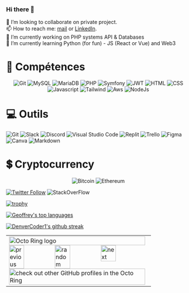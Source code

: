 ### Hi there 👋
👯 I’m looking to collaborate on private project.   
📫 How to reach me: [mail](arnaudoltra@hotmail.fr) or [LinkedIn](https://www.linkedin.com/in/arnaud-oltra/).  
🔭 I’m currently working on PHP systems API & Databases  
🌱 I’m currently learning Python (for fun) - JS (React or Vue) and Web3  

<h1 align="left">💼 Compétences </h1>
<p align="center">
  <img src="https://img.shields.io/badge/GIT-E44C30?style=for-the-badge&logo=git&logoColor=white" alt="Git"/>
  <img src="https://img.shields.io/badge/MySQL-005C84?style=for-the-badge&logo=mysql&logoColor=white" alt="MySQL"/>
  <img src="https://img.shields.io/badge/MariaDB-003545?style=for-the-badge&logo=mariadb&logoColor=white" alt="MariaDB"/>
  <img src="https://img.shields.io/badge/PHP-777BB4?style=for-the-badge&logo=php&logoColor=white" alt="PHP"/> 
  <img src="https://img.shields.io/badge/connect-%2300843e.svg?style=for-the-badge&logo=symfony&logoColor=white" alt="Symfony"/> 
  <img src="https://img.shields.io/badge/json%20web%20tokens-323330?style=for-the-badge&logo=json-web-tokens&logoColor=pink" alt="JWT"/> 
  <img src="https://img.shields.io/badge/HTML5-E34F26?style=for-the-badge&logo=html5&logoColor=white" alt="HTML"/>
  <img src="https://img.shields.io/badge/CSS3-1572B6?style=for-the-badge&logo=css3&logoColor=white" alt="CSS"/>
  <img src="https://img.shields.io/badge/JavaScript-323330?style=for-the-badge&logo=javascript&logoColor=F7DF1E" alt="Javascript"/>
  <img src="https://img.shields.io/badge/Tailwind_CSS-38B2AC?style=for-the-badge&logo=tailwind-css&logoColor=white" alt="Tailwind"/>
  <img src="https://img.shields.io/badge/Amazon_AWS-232F3E?style=for-the-badge&logo=amazon-aws&logoColor=white" alt="Aws"/>
  <img src="https://img.shields.io/badge/Node.js-339933?style=for-the-badge&logo=nodedotjs&logoColor=white" alt="NodeJs"/>
</p>

<h1 align="left">💻 Outils </h1>
<p algin="center">
  <img src="https://img.shields.io/badge/GIT-E44C30?style=for-the-badge&logo=git&logoColor=white" alt="Git"/>
  <img src="https://img.shields.io/badge/Slack-4A154B?style=for-the-badge&logo=slack&logoColor=white" alt="Slack"/>
  <img src="https://img.shields.io/badge/Discord-7289DA?style=for-the-badge&logo=discord&logoColor=white" alt="Discord"/>
  <img src="https://img.shields.io/badge/Visual_Studio_Code-0078D4?style=for-the-badge&logo=visual%20studio%20code&logoColor=white" alt="Visual Studio Code"/>
  <img src="https://img.shields.io/badge/replit-667881?style=for-the-badge&logo=replit&logoColor=white" alt="Replit"/>
  <img src="https://img.shields.io/badge/Trello-0052CC?style=for-the-badge&logo=trello&logoColor=white" alt="Trello"/>
  <img src="https://img.shields.io/badge/Figma-F24E1E?style=for-the-badge&logo=figma&logoColor=white" alt="Figma"/>
  <img src="https://img.shields.io/badge/Canva-%2300C4CC.svg?&style=for-the-badge&logo=Canva&logoColor=white" alt="Canva"/>
  <img src="https://img.shields.io/badge/Markdown-000000?style=for-the-badge&logo=markdown&logoColor=white" alt="Markdown"/>
</p>


<h1 align="left">💲 Cryptocurrency</h1>
<p align="center">
<img src="https://img.shields.io/badge/Bitcoin-000000?style=for-the-badge&logo=bitcoin&logoColor=white" alt="Bitcoin"/>
<img src="https://img.shields.io/badge/Ethereum-3C3C3D?style=for-the-badge&logo=Ethereum&logoColor=white" alt="Ethereum"/>
</p>

[<img alt="Twitter Follow" src="https://img.shields.io/twitter/follow/arno_ol?style=social">](https://twitter.com/arno_ol)
<img src="https://aleen42.github.io/badges/src/stackoverflow.svg" alt="StackOverFlow"/>




[![trophy](https://github-profile-trophy.vercel.app/?username=olarno&theme=onedark&column=3&margin-w=15&margin-h=15)](https://github.com/olarno/olarno)

[![Geoffrey's top languages](https://github-readme-stats.vercel.app/api/top-langs/?username=olarno&theme=dark)](https://github.com/olarno/olarno)

[![DenverCoder1's github streak](https://github-readme-streak-stats.herokuapp.com/?user=olarno&theme=dark)](https://github.com/olarno/olarno)
  
<!--
School
https://img.shields.io/badge/Duolingo-58CC02?style=for-the-badge&logo=Duolingo&logoColor=white
https://img.shields.io/badge/Udemy-EC5252?style=for-the-badge&logo=Udemy&logoColor=white

https://img.shields.io/badge/Arduino-00979D?style=for-the-badge&logo=Arduino&logoColor=white
https://img.shields.io/badge/Raspberry%20Pi-A22846?style=for-the-badge&logo=Raspberry%20Pi&logoColor=white


	https://img.shields.io/badge/Brave-FF1B2D?style=for-the-badge&logo=Brave&logoColor=white
https://img.shields.io/badge/Google_chrome-4285F4?style=for-the-badge&logo=Google-chrome&logoColor=white


https://img.shields.io/badge/Jira-0052CC?style=for-the-badge&logo=Jira&logoColor=white


https://img.shields.io/badge/Ask%20me-anything-1abc9c.svg

OS 
https://img.shields.io/badge/Windows-0078D6?style=for-the-badge&logo=windows&logoColor=white
https://img.shields.io/badge/Kali_Linux-557C94?style=for-the-badge&logo=kali-linux&logoColor=white
https://img.shields.io/badge/Linux-FCC624?style=for-the-badge&logo=linux&logoColor=black
https://img.shields.io/badge/Ubuntu-E95420?style=for-the-badge&logo=ubuntu&logoColor=white

Game 
https://img.shields.io/badge/Battle.net-000?style=for-the-badge&logo=battle.net&logoColor=148EFF
https://img.shields.io/badge/Origin-148EFF?style=for-the-badge&logo=origin&logoColor=white


	https://img.shields.io/badge/hyperledger-2F3134?style=for-the-badge&logo=hyperledger&logoColor=white


https://img.shields.io/badge/LinkedIn-0077B5?style=for-the-badge&logo=linkedin&logoColor=white
https://img.shields.io/badge/-Sololearn-3a464b?style=for-the-badge&logo=Sololearn&logoColor=white


http://ForTheBadge.com/images/badges/built-by-developers.svg
http://ForTheBadge.com/images/badges/built-with-science.svg

https://badge-size.herokuapp.com/{username}/{repo}/{branch}/{filename}
https://img.shields.io/github/issues-pr-closed/{username}/{repo-name}.svg
https://img.shields.io/github/issues-pr/{username}/{repo-name}.svg
https://img.shields.io/github/issues-closed/{username}/{repo-name}.svg
https://img.shields.io/github/issues/{username}/{repo-name}.svg
https://img.shields.io/github/followers/{username}.svg?style=social&label=Follow&maxAge=2592000
https://img.shields.io/github/watchers/{username}/{repo-name}.svg
https://img.shields.io/github/stars/{username}/{repo-name}.svg
https://img.shields.io/github/forks/{username}/{repo-name}.svg
https://img.shields.io/github/downloads/{username}/{repo-name}/total.svg
https://img.shields.io/github/commits-since/{username}/{repo-name}/{version}.svg
https://img.shields.io/github/realese/{username}/{repo-name}.svg
https://img.shields.io/github/license/{username}/{repo-name}.svg


	https://github-readme-stats.vercel.app/api?username={username}&theme=blue-green
https://github-readme-stats.vercel.app/api?username={username}&theme=blue-green
https://github-readme-stats.vercel.app/api/top-langs/?username={username}&theme=blue-green

**olarno/olarno** is a ✨ _special_ ✨ repository because its `README.md` (this file) appears on your GitHub profile.

Here are some ideas to get you started:

- 🔭 I’m currently working on ...
- 🌱 I’m currently learning ...
- 👯 I’m looking to collaborate on ...
- 🤔 I’m looking for help with ...
- 💬 Ask me about ...
- 📫 How to reach me: ...
- 😄 Pronouns: ...
- ⚡ Fun fact: ...
-->


<table><tbody><tr><td><a href="https://octo-ring.com/"><img src="https://octo-ring.com/static/img/widget/top.png" width="99%" alt="Octo Ring logo" align="top"></a><br><a href="https://octo-ring.com/p/olarno/prev"><img src="https://octo-ring.com/static/img/widget/prev.png" width="33%" alt="previous" align="top" title="previous profile"></a><a href="https://octo-ring.com/p/olarno/random"><img src="https://octo-ring.com/static/img/widget/random.png" width="33%" alt="random" align="top" title="random profile"></a><a href="https://octo-ring.com/p/olarno/next"><img src="https://octo-ring.com/static/img/widget/next.png" width="33%" alt="next" align="top" title="next profile"></a><br><a href="https://octo-ring.com/"><img src="https://octo-ring.com/static/img/widget/bottom.png" width="99%" alt="check out other GitHub profiles in the Octo Ring" align="top"></a></td></tr></tbody></table>
